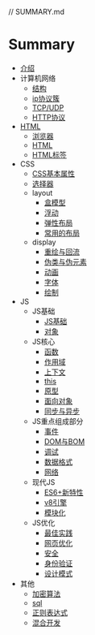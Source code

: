 // SUMMARY.md

# Summary
* [介绍](README.md)
* 计算机网络
    * [结构](network/struct.md)
    * [ip协议簇](network/ip.md)
    * [TCP/UDP](network/tcp.md)
    * [HTTP协议](network/http.md)
* [HTML](html/readme.md)
    * [浏览器](html/browser.md)
    * [HTML](html/html.md)
    * [HTML标签](html/html_tag.md)
* CSS
    * [CSS基本属性](css/css_basis.md)
    * [选择器](css/css_selector.md)
    * layout
      * [盒模型](css/css_box.md)
      * [浮动](css/css_float.md)
      * [弹性布局](css/css_flex_and_grid.md)
      * [常用的布局](css/common_layout.md)
    * display
      * [重绘与回流](css/css_layout_and_painting.md)
      * [伪类与伪元素](css/pseudo.md)
      * [动画](css/css_animation.md)
      * [字体](css/css_text.md)
      * [绘制](css/css_draw.md)
* JS
    * JS基础
      * [JS基础](js/1_1_basis.md)
      * [对象](js/1_2_object.md)
    * JS核心
      * [函数](js/2_1_function.md)
      * [作用域](js/2_2_scope.md)
      * [上下文](js/2_3_context.md)
      * [this](js/2_4_this.md)
      * [原型](js/2_5_prototype.md)
      * [面向对象](js/2_6_oop.md)
      * [同步与异步](js/2_7_sync_and_async.md)
    * JS重点组成部分
      * [事件](js/3_1_event.md)
      * [DOM与BOM](js/3_2_dom_and_bom.md)
      * [调试](js/3_3_debug.md)
      * [数据格式](js/3_4_data_format.md)
      * [网络](js/3_5_network.md)
    * 现代JS
      * [ES6+新特性](js/4_1_es6_further_features.md)
      * [v8引擎](js/4_2_v8engine.md)
      * [模块化](js/4_3_module.md)
    * JS优化
      * [最佳实践](js/5_1_best_practice.md) 
      * [网页优化](js/5_2_web_optimize.md)
      * [安全](js/5_3_web_safe.md)
      * [身份验证](js/5_4_verify.md)
      * [设计模式](js/5_5_design_pattern.md)
* 其他
    * [加密算法](other/crypto.md)
    * [sql](other/sql.md)
    * [正则表达式](other/regexp.md)
    * [混合开发](other/hybird.md)

